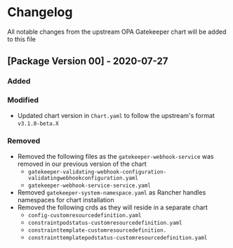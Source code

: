 # Changelog
All notable changes from the upstream OPA Gatekeeper chart will be added to this file

## [Package Version 00] - 2020-07-27
### Added

### Modified
- Updated chart version in `Chart.yaml` to follow the upstream's format `v3.1.0-beta.X`

### Removed
- Removed the following files as the `gatekeeper-webhook-service` was removed in our previous version of the chart
    - `gatekeeper-validating-webhook-configuration-validatingwebhookconfiguration.yaml`
    - `gatekeeper-webhook-service-service.yaml`
- Removed `gatekeeper-system-namespace.yaml` as Rancher handles namespaces for chart installation
- Removed the following crds as they will reside in a separate chart
    - `config-customresourcedefinition.yaml`                                          
    - `constraintpodstatus-customresourcedefinition.yaml`                             
    - `constrainttemplate-customresourcedefinition.`                              
    - `constrainttemplatepodstatus-customresourcedefinition.yaml`
